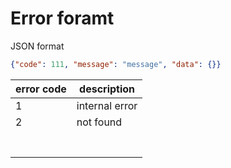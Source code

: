Error foramt
===============

JSON format

```json
{"code": 111, "message": "message", "data": {}}
```


| error code | description    |
|------------|----------------|
| 1          | internal error |
| 2          | not found      |
|            |                |
|            |                |
|            |                |
|            |                |
|            |                |
|            |                |
|            |                |